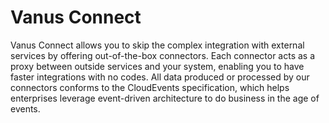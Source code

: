 # Vanus Connect

Vanus Connect allows you to skip the complex integration with external services by offering out-of-the-box connectors.
Each connector acts as a proxy between outside services and your system, enabling you to have faster integrations with
no codes.
All data produced or processed by our connectors conforms to the CloudEvents specification, which helps enterprises
leverage event-driven architecture to do business in the age of events.
